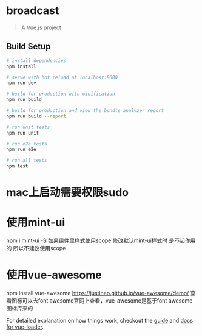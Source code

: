# broadcast

> A Vue.js project

## Build Setup

``` bash
# install dependencies
npm install

# serve with hot reload at localhost:8080
npm run dev

# build for production with minification
npm run build

# build for production and view the bundle analyzer report
npm run build --report

# run unit tests
npm run unit

# run e2e tests
npm run e2e

# run all tests
npm test
```
# mac上启动需要权限sudo

# 使用mint-ui
npm i mint-ui -S
如果组件里样式使用scope 修改默认mint-ui样式时 是不起作用的 所以不建议使用scope

# 使用vue-awesome
npm install vue-awesome
https://justineo.github.io/vue-awesome/demo/
查看图标可以去font awesome官网上查看，vue-awesome是基于font awesome图标库来的


For detailed explanation on how things work, checkout the [guide](http://vuejs-templates.github.io/webpack/) and [docs for vue-loader](http://vuejs.github.io/vue-loader).
